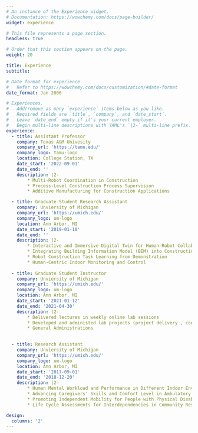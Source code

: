 ```yaml
---
# An instance of the Experience widget.
# Documentation: https://wowchemy.com/docs/page-builder/
widget: experience

# This file represents a page section.
headless: true

# Order that this section appears on the page.
weight: 20

title: Experience
subtitle:

# Date format for experience
#   Refer to https://wowchemy.com/docs/customization/#date-format
date_format: Jan 2006

# Experiences.
#   Add/remove as many `experience` items below as you like.
#   Required fields are `title`, `company`, and `date_start`.
#   Leave `date_end` empty if it's your current employer.
#   Begin multi-line descriptions with YAML's `|2-` multi-line prefix.
experience:
  - title: Assistant Professor
    company: Texas A&M Univesity
    company_url: 'https://tamu.edu/'
    company_logo: tamu-logo
    location: College Station, TX
    date_start: '2022-09-01'
    date_end: ''
    description: |2-
        * Multi-Robot Coordination in Construction
        * Process-Level Construction Process Supervision
        * Additive Manufacturing for Construction Applications

  - title: Graduate Student Research Assistant
    company: Unviersity of Michigan
    company_url: 'https://umich.edu/'
    company_logo: um-logo
    location: Ann Arbor, MI
    date_start: '2019-01-10'
    date_end: ''
    description: |2-
        * Interactive and Immersive Digital Twin for Human-Robot Collaborative Construction
        * Integrating Building Information Model (BIM) into Construction Robotics
        * Robot Construction Task Learning from Demonstration
        * Human-Centric Indoor Monitoring and Control
  
  - title: Graduate Student Instructor
    company: Unviersity of Michigan
    company_url: 'https://umich.edu/'
    company_logo: um-logo
    location: Ann Arbor, MI
    date_start: '2021-01-12'
    date_end: '2021-04-30'
    description: |2-
        * Delivered lectures in weekly online lab sessions
        * Developed and administed lab projects (project delivery , construction cost estimation, dispute resolution, project scheduling, resource planning) and weekly quizzes materials
        * General Administrations

  
  - title: Research Assistant
    company: Unviersity of Michigan
    company_url: 'https://umich.edu/'
    company_logo: um-logo
    location: Ann Arbor, MI
    date_start: '2017-09-01'
    date_end: '2018-12-20'
    description: |2-
        * Human Mental Workload and Performance in Different Indoor Enviornments
        * Advancing Caregivers' Skills and Comfort Level in Ambulatory Ontology Settings
        * Promoting Independent Mobility for People with Physical Disabilities with Crowdsourcing Mechanism and SLAM
        * Life Cycle Assessments for Interdependencies in Community Resilience

design:
  columns: '2'
---
```

